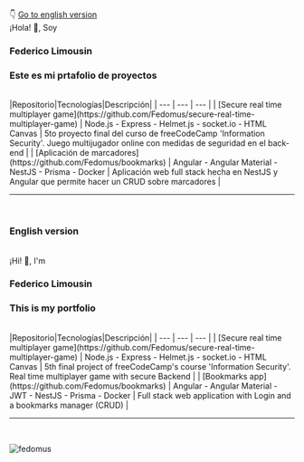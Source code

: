 👇 [Go to english version](#english)
<br>
¡Hola! 👋, Soy

### Federico Limousin

### Este es mi prtafolio de proyectos

<br>
|Repositorio|Tecnologías|Descripción|
| --- | --- | --- |
| [Secure real time multiplayer game](https://github.com/Fedomus/secure-real-time-multiplayer-game) | Node.js - Express - Helmet.js - socket.io - HTML Canvas | 5to proyecto final del curso de freeCodeCamp 'Information Security'. Juego multijugador online con medidas de seguridad en el back-end |
| [Aplicación de marcadores](https://github.com/Fedomus/bookmarks) | Angular - Angular Material - NestJS - Prisma - Docker | Aplicación web full stack hecha en NestJS y Angular que permite hacer un CRUD sobre marcadores |

<br>
<hr>
<br>
<h3 id="english">English version</h3> 
<br>
¡Hi! 👋, I'm 

### Federico Limousin

### This is my portfolio

<br>
|Repositorio|Tecnologías|Descripción|
| --- | --- | --- |
| [Secure real time multiplayer game](https://github.com/Fedomus/secure-real-time-multiplayer-game) | Node.js - Express - Helmet.js - socket.io - HTML Canvas | 5th final project of freeCodeCamp's course 'Information Security'. Real time multiplayer game with secure Backend |
| [Bookmarks app](https://github.com/Fedomus/bookmarks) | Angular - Angular Material - JWT - NestJS - Prisma - Docker | Full stack web application with Login and a bookmarks manager (CRUD) |
<br>
<hr>
<br>
<p><img align="center" src="https://github-readme-stats.vercel.app/api/top-langs?username=fedomus&show_icons=true&locale=en&layout=compact" alt="fedomus" /></p>
